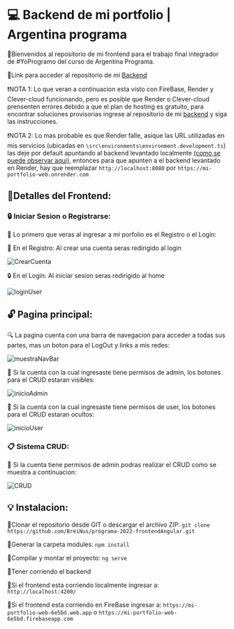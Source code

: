 # :computer: Backend de mi portfolio | Argentina programa
:small_orange_diamond:Bienvenidos al repositorio de mi frontend para el trabajo final integrador de #YoProgramo del curso de Argentina Programa.

:small_orange_diamond:Link para acceder al repositorio de mi [Backend](https://github.com/BreiNus/CrudBackendArgentinaPrograma)

:heavy_exclamation_mark:NOTA 1: Lo que veran a continuacion esta visto con FireBase, Render y Clever-cloud funcionando, pero es posible que Render o Clever-cloud prensenten errores debido a que el plan de hosting es gratuito, para encontrar soluciones provisorias ingrese al repositorio de mi [backend](https://github.com/BreiNus/CrudBackendArgentinaPrograma) y siga las instrucciones.

:heavy_exclamation_mark:NOTA 2: Lo mas probable es que Render falle, asique las URL utilizadas en mis servicios (ubicadas en `\src\environments\environment.development.ts`) las deje por default apuntando al backend levantado localmente [(como se puede observar aqui)](https://gyazo.com/1488fa19be6a49dcaad1fa4ab576ff55), entonces para que apunten a el backend levantado en Render, hay que reemplazar `http://localhost:8080` por `https://mi-portfolio-web.onrender.com`

## :mag_right:Detalles del Frontend:
### :lock: Iniciar Sesion o Registrarse:
:small_orange_diamond: Lo primero que veras al ingresar a mi porfolio es el Registro o el Login:

:key: En el Registro: Al crear una cuenta seras redirigido al login

![CrearCuenta](https://github.com/BreiNus/programa-2022-frontendAngular/assets/113384178/8f4e6a4c-6a78-40c7-bdbb-984853d33e72)


:lock: En el Login: Al iniciar sesion seras redirigido al home

![loginUser](https://github.com/BreiNus/programa-2022-frontendAngular/assets/113384178/4dfe5d3f-6ec7-4f55-bc75-e8bfb73adbe9)


## :unlock: Pagina principal:
:mag: La pagina cuenta con una barra de navegacion para acceder a todas sus partes, mas un boton para el LogOut y links a mis redes:

![muestraNavBar](https://github.com/BreiNus/programa-2022-frontendAngular/assets/113384178/05adbd7e-24fa-466e-a9fd-30e8fc9472f6)


:page_with_curl: Si la cuenta con la cual ingresaste tiene permisos de admin, los botones para el CRUD estaran visibles:

![inicioAdmin](https://github.com/BreiNus/programa-2022-frontendAngular/assets/113384178/c4389e8e-7be2-4337-be6d-3fe83b0f7ff2)


:page_with_curl: Si la cuenta con la cual ingresaste tiene permisos de user, los botones para el CRUD estaran ocultos:

![inicioUser](https://github.com/BreiNus/programa-2022-frontendAngular/assets/113384178/8a4964b8-521b-4e5b-8920-c27cbc6f6745)

### :clipboard: Sistema CRUD:
:small_orange_diamond: Si la cuenta tiene permisos de admin podras realizar el CRUD como se muestra a continuacion:

![CRUD](https://github.com/BreiNus/programa-2022-frontendAngular/assets/113384178/a391baf5-19de-4ab9-8779-62236a4e7e7f)

## :bulb: Instalacion:
:small_blue_diamond:Clonar el repositorio desde GIT o descargar el archivo ZIP: `git clone https://github.com/BreiNus/programa-2022-frontendAngular.git`

:small_blue_diamond:Generar la carpeta modules: `npm install`

:small_blue_diamond:Compilar y montar el proyecto: `ng serve`

:small_blue_diamond:Tener corriendo el backend

:small_blue_diamond:Si el frontend esta corriendo localmente ingresar a: `http://localhost:4200/`

:small_blue_diamond:Si el frontend esta corriendo en FireBase ingresar a: `https://mi-portfolio-web-6e5bd.web.app` o `https://mi-portfolio-web-6e5bd.firebaseapp.com`
